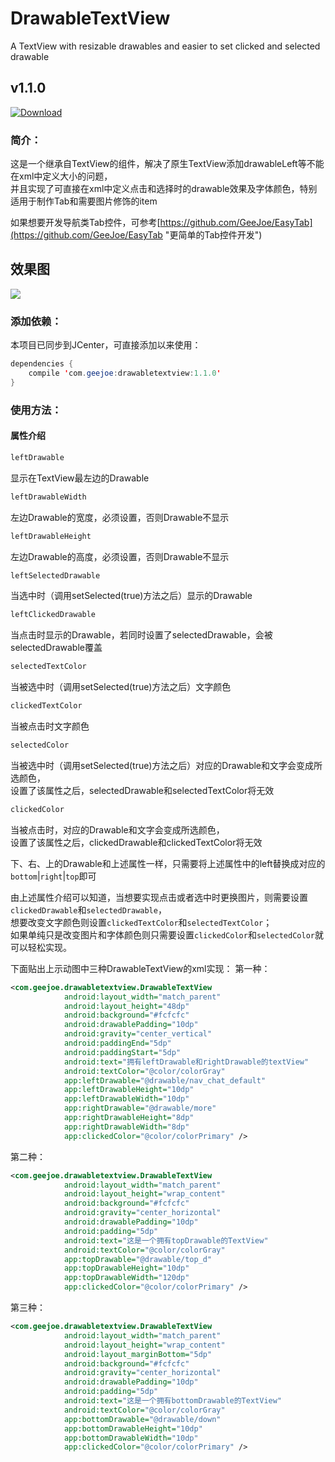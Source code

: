 # DrawableTextView
A TextView with resizable drawables and easier to set clicked and selected drawable

## v1.1.0<br>

[ ![Download](https://api.bintray.com/packages/geejoe/maven/drawabletextview/images/download.svg) ](https://bintray.com/geejoe/maven/drawabletextview/_latestVersion)

### 简介：

这是一个继承自TextView的组件，解决了原生TextView添加drawableLeft等不能在xml中定义大小的问题，<br>
并且实现了可直接在xml中定义点击和选择时的drawable效果及字体颜色，特别适用于制作Tab和需要图片修饰的item<br>

如果想要开发导航类Tab控件，可参考[https://github.com/GeeJoe/EasyTab](https://github.com/GeeJoe/EasyTab "更简单的Tab控件开发")

## 效果图
![](https://github.com/GeeJoe/DrawableTextView/raw/master/gif/drawabletextview.gif)

### 添加依赖：

本项目已同步到JCenter，可直接添加以来使用：

```Java
dependencies {
    compile 'com.geejoe:drawabletextview:1.1.0'
}
```

### 使用方法：

#### 属性介绍

```xml
leftDrawable
```
显示在TextView最左边的Drawable<br>
```xml
leftDrawableWidth
```
左边Drawable的宽度，必须设置，否则Drawable不显示<br>
```xml
leftDrawableHeight
```
左边Drawable的高度，必须设置，否则Drawable不显示<br>
```xml
leftSelectedDrawable
```
当选中时（调用setSelected(true)方法之后）显示的Drawable<br>
```xml
leftClickedDrawable
```
当点击时显示的Drawable，若同时设置了selectedDrawable，会被selectedDrawable覆盖<br>
```xml
selectedTextColor
```
当被选中时（调用setSelected(true)方法之后）文字颜色<br>
```xml
clickedTextColor
```
当被点击时文字颜色<br>
```xml
selectedColor
```
当被选中时（调用setSelected(true)方法之后）对应的Drawable和文字会变成所选颜色，<br>
设置了该属性之后，selectedDrawable和selectedTextColor将无效<br>
```xml
clickedColor
```
当被点击时，对应的Drawable和文字会变成所选颜色，<br>
设置了该属性之后，clickedDrawable和clickedTextColor将无效<br>

下、右、上的Drawable和上述属性一样，只需要将上述属性中的left替换成对应的`bottom`|`right`|`top`即可

由上述属性介绍可以知道，当想要实现点击或者选中时更换图片，则需要设置`clickedDrawable`和`selectedDrawable`，<br>
想要改变文字颜色则设置`clickedTextColor`和`selectedTextColor`；<br>
如果单纯只是改变图片和字体颜色则只需要设置`clickedColor`和`selectedColor`就可以轻松实现。

下面贴出上示动图中三种DrawableTextView的xml实现：
第一种：
```xml
<com.geejoe.drawabletextview.DrawableTextView
            android:layout_width="match_parent"
            android:layout_height="48dp"
            android:background="#fcfcfc"
            android:drawablePadding="10dp"
            android:gravity="center_vertical"
            android:paddingEnd="5dp"
            android:paddingStart="5dp"
            android:text="拥有leftDrawable和rightDrawable的textView"
            android:textColor="@color/colorGray"
            app:leftDrawable="@drawable/nav_chat_default"
            app:leftDrawableHeight="10dp"
            app:leftDrawableWidth="10dp"
            app:rightDrawable="@drawable/more"
            app:rightDrawableHeight="8dp"
            app:rightDrawableWidth="8dp"
            app:clickedColor="@color/colorPrimary" />
```
第二种：
```xml
<com.geejoe.drawabletextview.DrawableTextView
            android:layout_width="match_parent"
            android:layout_height="wrap_content"
            android:background="#fcfcfc"
            android:gravity="center_horizontal"
            android:drawablePadding="10dp"
            android:padding="5dp"
            android:text="这是一个拥有topDrawable的TextView"
            android:textColor="@color/colorGray"
            app:topDrawable="@drawable/top_d"
            app:topDrawableHeight="10dp"
            app:topDrawableWidth="120dp"
            app:clickedColor="@color/colorPrimary" />
```
第三种：
```xml
<com.geejoe.drawabletextview.DrawableTextView
            android:layout_width="match_parent"
            android:layout_height="wrap_content"
            android:layout_marginBottom="5dp"
            android:background="#fcfcfc"
            android:gravity="center_horizontal"
            android:drawablePadding="10dp"
            android:padding="5dp"
            android:text="这是一个拥有bottomDrawable的TextView"
            android:textColor="@color/colorGray"
            app:bottomDrawable="@drawable/down"
            app:bottomDrawableHeight="10dp"
            app:bottomDrawableWidth="10dp"
            app:clickedColor="@color/colorPrimary" />
```
